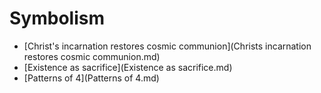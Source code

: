 # Symbolism

- [Christ's incarnation restores cosmic communion](Christs incarnation restores cosmic communion.md)
- [Existence as sacrifice](Existence as sacrifice.md)
- [Patterns of 4](Patterns of 4.md)
